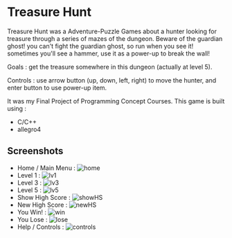 # Treasure Hunt

Treasure Hunt was a Adventure-Puzzle Games about a hunter looking for treasure through a series of mazes of the dungeon. Beware of the guardian ghost! 
you can't fight the guardian ghost, so run when you see it! sometimes you'll see a hammer, use it as a power-up to break the wall!

Goals : get the treasure somewhere in this dungeon (actually at level 5). 

Controls : use arrow button (up, down, left, right) to move the hunter, and enter button to use power-up item.

It was my Final Project of Programming Concept Courses.
This game is built using :
- C/C++
- allegro4

## Screenshots
- Home / Main Menu :
![home](https://user-images.githubusercontent.com/48901714/191105375-c264769f-2ebf-44d7-b204-f67de5966100.png)
- Level 1 :
![lv1](https://user-images.githubusercontent.com/48901714/191105472-93a1f242-f0b1-4d6d-812b-3607ad0821fa.png)
- Level 3 :
![lv3](https://user-images.githubusercontent.com/48901714/191105490-aaf384bf-5d91-4b2e-840f-a7bde9df1947.png)
- Level 5 :
![lv5](https://user-images.githubusercontent.com/48901714/191105504-a21e45b4-1780-4dc2-843c-28093f2b0277.png)
- Show High Score :
![showHS](https://user-images.githubusercontent.com/48901714/191105525-5791705b-c1d3-4599-9a2f-fa817bdff4d2.png)
- New High Score :
![newHS](https://user-images.githubusercontent.com/48901714/191105572-1ef8737e-f606-4047-8ca1-6c648425ba9a.png) 
- You Win! :
![win](https://user-images.githubusercontent.com/48901714/191105687-670f9651-89e8-496c-bfe0-6d4e2bca6aeb.png)
- You Lose :
![lose](https://user-images.githubusercontent.com/48901714/191105702-b6de3f55-f11e-468f-ab44-97dcde817a48.png)
- Help / Controls :
![controls](https://user-images.githubusercontent.com/48901714/191105729-55c310a6-d90f-4913-be89-3eed4b0ca46c.png)
